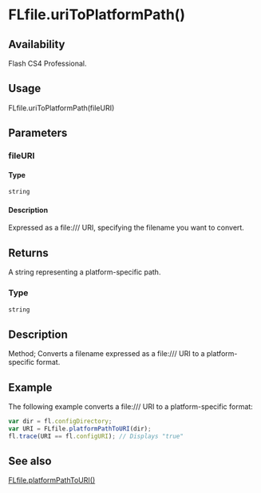 # FLfile.uriToPlatformPath()

## Availability

Flash CS4 Professional.

## Usage

FLfile.uriToPlatformPath(fileURI)

## Parameters

### **fileURI**

#### Type

```typescript
string
```

#### Description

Expressed as a file:/// URI, specifying the filename you want to convert.

## Returns

A string representing a platform-specific path.

### Type

```typescript
string
```

## Description

Method; Converts a filename expressed as a file:/// URI to a platform-specific format.

## Example

The following example converts a file:/// URI to a platform-specific format:

```javascript
var dir = fl.configDirectory;
var URI = FLfile.platformPathToURI(dir);
fl.trace(URI == fl.configURI); // Displays "true"
```

## See also

[FLfile.platformPathToURI()](../FLfile_object/FLfile10.md)
